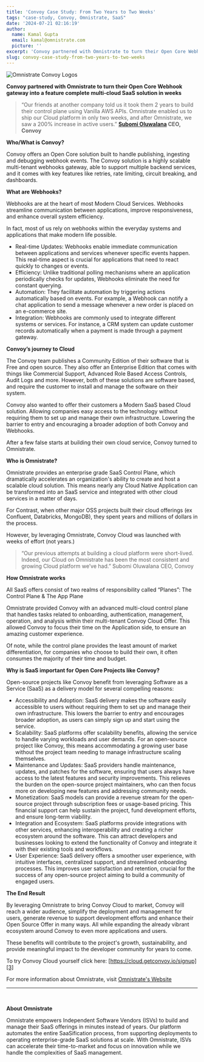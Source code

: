 ```yaml
---
title: 'Convoy Case Study: From Two Years to Two Weeks'
tags: "case-study, Convoy, Omnistrate, SaaS"
date: '2024-07-21 02:16:19'
author:
  name: Kamal Gupta
  email: kamal@omnistrate.com
  picture: ''
excerpt: 'Convoy partnered with Omnistrate to turn their Open Core Webhook gateway into a feature complete multi-cloud SaaS solution in weeks “Our friends at another company told..'
slug: convoy-case-study-from-two-years-to-two-weeks
---
```


![Omnistrate Convoy Logos][1]

**Convoy partnered with Omnistrate to turn their Open Core Webhook gateway into a feature complete multi-cloud SaaS solution in weeks**

> “Our friends at another company told us it took them 2 years to build
> their control plane using Vanilla AWS APIs. Omnistrate enabled us to
> ship our Cloud platform in only two weeks, and after Omnistrate, we
> saw a 200% increase in active users.”
> **[Subomi Oluwalana][2]  CEO, Convoy**

**Who/What is Convoy?**

Convoy offers an Open Core solution built to handle publishing, ingesting and debugging webhook events.  The Convoy solution is a highly scalable multi-tenant webhooks gateway, able to support multiple backend services, and it comes with key features like retries, rate limiting, circuit breaking, and dashboards.

**What are Webhooks?**

Webhooks are at the heart of most Modern Cloud Services.  Webhooks streamline communication between applications, improve responsiveness, and enhance overall system efficiency.  

In fact, most of us rely on webhooks within the everyday systems and applications that make modern life possible.

- Real-time Updates: Webhooks enable immediate communication between applications and services whenever specific events happen. This real-time aspect is crucial for applications that need to react quickly to changes or events.
- Efficiency: Unlike traditional polling mechanisms where an application periodically checks for updates, Webhooks eliminate the need for constant querying.
- Automation: They facilitate automation by triggering actions automatically based on events. For example, a Webhook can notify a chat application to send a message whenever a new order is placed on an e-commerce site.
- Integration: Webhooks are commonly used to integrate different systems or services. For instance, a CRM system can update customer records automatically when a payment is made through a payment gateway.

**Convoy’s journey to Cloud**

The Convoy team publishes a Community Edition of their software that is Free and open source.  They also offer an Enterprise Edition that comes with things like Commercial Support, Advanced Role Based Access Controls, Audit Logs and more.  However, both of these solutions are software based, and require the customer to install and manage the software on their system.

Convoy also wanted to offer their customers a Modern SaaS based Cloud solution.  Allowing companies easy access to the technology without requiring them to set up and manage their own infrastructure. Lowering the barrier to entry and encouraging a broader adoption of both Convoy and Webhooks.

After a few false starts at building their own cloud service, Convoy turned to Omnistrate.

**Who is Omnistrate?**

Omnistrate provides an enterprise grade SaaS Control Plane, which dramatically accelerates an organization's ability to create and host a scalable cloud solution.  This means nearly any Cloud Native Application can be transformed into an SaaS service and integrated with other cloud services in a matter of days.

For Contrast, when other major OSS projects built their cloud offerings (ex Confluent, Databricks, MongoDB), they spent years and millions of dollars in the process.

However, by leveraging Omnistrate, Convoy Cloud was launched with weeks of effort (not years.)

> “Our previous attempts at building a cloud platform were short-lived.
> Indeed, our Cloud on Omnistrate has been the most consistent and
> growing Cloud platform we’ve had.” Subomi Oluwalana  CEO, Convoy

**How Omnistrate works**
	
All SaaS offers consist of two realms of responsibility called “Planes”:  The Control Plane & The App Plane

Omnistrate provided Convoy with an advanced multi-cloud control plane that handles tasks related to onboarding, authentication, management, operation, and analysis within their multi-tenant Convoy Cloud Offer. This allowed Convoy to focus their time on the Application side, to ensure an amazing customer experience. 

Of note, while the control plane provides the least amount of market differentiation, for companies who choose to build their own, it often consumes the majority of their time and budget.

**Why is SaaS important for Open Core Projects like Convoy?**

Open-source projects like Convoy benefit from leveraging Software as a Service (SaaS) as a delivery model for several compelling reasons:

- Accessibility and Adoption: SaaS delivery makes the software easily accessible to users without requiring them to set up and manage their own infrastructure. This lowers the barrier to entry and encourages broader adoption, as users can simply sign up and start using the service.
- Scalability: SaaS platforms offer scalability benefits, allowing the service to handle varying workloads and user demands. For an open-source project like Convoy, this means accommodating a growing user base without the project team needing to manage infrastructure scaling themselves.
- Maintenance and Updates: SaaS providers handle maintenance, updates, and patches for the software, ensuring that users always have access to the latest features and security improvements. This relieves the burden on the open-source project maintainers, who can then focus more on developing new features and addressing community needs.
- Monetization: SaaS models can provide a revenue stream for the open-source project through subscription fees or usage-based pricing. This financial support can help sustain the project, fund development efforts, and ensure long-term viability.
- Integration and Ecosystem: SaaS platforms provide integrations with other services, enhancing interoperability and creating a richer ecosystem around the software. This can attract developers and businesses looking to extend the functionality of Convoy and integrate it with their existing tools and workflows.
- User Experience: SaaS delivery offers a smoother user experience, with intuitive interfaces, centralized support, and streamlined onboarding processes. This improves user satisfaction and retention, crucial for the success of any open-source project aiming to build a community of engaged users.

**The End Result**

By leveraging Omnistrate to bring Convoy Cloud to market, Convoy will reach a wider audience, simplify the deployment and management for users, generate revenue to support development efforts and enhance their Open Source Offer in many ways.  All while expanding the already vibrant ecosystem around Convoy to even more applications and users.

These benefits will contribute to the project's growth, sustainability, and provide meaningful impact to the developer community for years to come.

To try Convoy Cloud yourself click here: [https://cloud.getconvoy.io/signup][3]

For more information about Omnistrate, visit [Omnistrate's Website][4]

   --------------------------------------------------------------------------------------------------------------------
<br>


**About Omnistrate**

Omnistrate empowers Independent Software Vendors (ISVs) to build and manage their SaaS offerings in minutes instead of years. Our platform automates the entire SaaSification process, from supporting deployments to operating enterprise-grade SaaS solutions at scale. With Omnistrate, ISVs can accelerate their time-to-market and focus on innovation while we handle the complexities of SaaS management.

  [1]: https://drive.google.com/thumbnail?id=1LIbjI43oQRAZCk9iK1N6sl3I08P7CCi5&sz=w720
  [2]: https://www.linkedin.com/in/subomi-oluwalana-one/
  [3]: https://cloud.getconvoy.io/signup
  [4]: https://omnistrate.com
